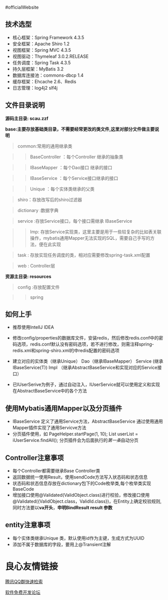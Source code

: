 #officialWebsite
## 技术选型

* 核心框架：Spring Framework 4.3.5
* 安全框架：Apache Shiro 1.2
* 视图框架：Spring MVC 4.3.5
* 视图驱动：Thymeleaf 3.0.2.RELEASE
* 任务调度：Spring Task 4.3.5
* 持久层框架：MyBatis 3.2
* 数据库连接池：commons-dbcp 1.4
* 缓存框架：Ehcache 2.6、Redis
* 日志管理：log4j2 slf4j

## 文件目录说明
**源码主目录: scau.zzf**

**base:主要存放基础类目录，不需要经常更改的类文件,这里对部分文件做主要说明**
> common:常用的通用继承类

>> BaseController ：每个Controller 继承的抽象类

>> IBaseMapper ：每个Dao接口 继承的接口

>> IBaseService ：每个Service接口继承的接口

>> Unique ：每个实体类继承的父类

> shiro：存放改写后的shiro过滤器

> dictionary :数据字典

> service :存放Service接口，每个接口需继承 IBaseService

>>Imp: 存放Service实现类，这里主要是用于一些较复杂的比如表关联操作，mybatis通用Mapper无法实现的SQL，需要自己手写的方法，便在此实现

> task : 存放实现任务调度的类，相对应需要修改spring-task.xml配置

> web : Controller层

**资源主目录: resources**

>config :存放配置文件

>>spring

## 如何上手

* 推荐使用IntellJ IDEA

* 修改config/properties的数据库文件，安装redis，然后修改redis.conf中的密码选项，redis.conf默认没有密码选项，若不进行修改，则需注释spring-redis.xml和spring-shiro.xml的中redis配置的密码选项

* 建立对应的实体类（继承Unique） Dao（继承IBaseMapper） Service (继承IBaseService(T)) Impl （继承AbstractBaseService和实现对应的Service接口）

* 已IUserSerive为例子，通过自动注入，IUserService就可以使用定义和实现在AbstractBaseService中的各个方法

## 使用Mybatis通用Mapper以及分页插件

*  IBaseService  定义了通用Service方法，AbstractBaseService 通过使用通用Mapper插件实现了通用Servicve方法
*  分页插件使用，如
    PageHelper.startPage(1, 10);
    List  userList = iUserService.findAll();
    分页插件会为后面执行的*第一条*自动分页

## Controller注意事项
*   每个Controller都需要继承Base Controller类
*   返回数据统一使用Result，使用sendCode方法写入状态码和状态信息
*   状态码和状态信息存放在dictionary包下的Code枚举类,每个枚举类实现BaseCode
*   增加接口使用@Validated(ValidObject.class)进行校验，修改接口使用@Validated({ValidObject.class，ValidId.class})，在Entity上确定校验规则,同时方法要以**va开头**，**申明BindResult result 参数**
## entity注意事项
*  每个实体类继承Unique 类，默认使用id作为主键，生成方式为UUID
*  添加不属于数据库的字段，要用上@Transient注解



 # 良心友情链接

[腾讯QQ群快速检索](http://u.720life.cn/s/8cf73f7c)

[软件免费开发论坛](http://u.720life.cn/s/bbb01dc0)